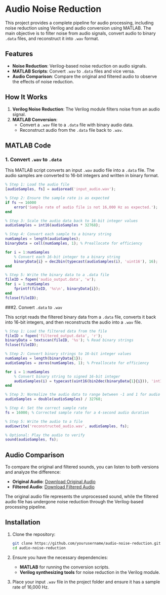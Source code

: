 # Audio Noise Reduction

This project provides a complete pipeline for audio processing, including noise reduction using Verilog and audio conversion using MATLAB. The main objective is to filter noise from audio signals, convert audio to binary `.data` files, and reconstruct it into `.wav` format.

## Features
- **Noise Reduction**: Verilog-based noise reduction on audio signals.
- **MATLAB Scripts**: Convert `.wav` to `.data` files and vice versa.
- **Audio Comparison**: Compare the original and filtered audio to observe the effects of noise reduction.

## How It Works

1. **Verilog Noise Reduction**: The Verilog module filters noise from an audio signal.
2. **MATLAB Conversion**: 
    - Convert a `.wav` file to a `.data` file with binary audio data.
    - Reconstruct audio from the `.data` file back to `.wav`.

## MATLAB Code

### 1. Convert `.wav` to `.data`

This MATLAB script converts an input `.wav` audio file into a `.data` file. The audio samples are converted to 16-bit integers and written in binary format.

```matlab
% Step 1: Load the audio file
[audioSamples, fs] = audioread('input_audio.wav');

% Step 2: Ensure the sample rate is as expected
if fs ~= 16000
    error('Sample rate of audio file is not 16,000 Hz as expected.');
end

% Step 3: Scale the audio data back to 16-bit integer values
audioSamples = int16(audioSamples * 32768);

% Step 4: Convert each sample to a binary string
numSamples = length(audioSamples);
binaryData = cell(numSamples, 1); % Preallocate for efficiency

for i = 1:numSamples
    % Convert each 16-bit integer to a binary string
    binaryData{i} = dec2bin(typecast(audioSamples(i), 'uint16'), 16);
end

% Step 5: Write the binary data to a .data file
fileID = fopen('audio_output.data', 'w');
for i = 1:numSamples
    fprintf(fileID, '%s\n', binaryData{i});
end
fclose(fileID);
```

###2.  Convert `.data` to `.wav`

This script reads the filtered binary data from a `.data` file, converts it back into 16-bit integers, and then reconstructs the audio into a `.wav` file.

```matlab
% Step 1: Load the filtered data from the file
fileID = fopen('filtered_output.data', 'r');
binaryData = textscan(fileID, '%s'); % Read binary strings
fclose(fileID);

% Step 2: Convert binary strings to 16-bit integer values
numSamples = length(binaryData{1});
audioSamples = zeros(numSamples, 1); % Preallocate for efficiency

for i = 1:numSamples
    % Convert binary string to signed 16-bit integer
    audioSamples(i) = typecast(uint16(bin2dec(binaryData{1}{i})), 'int16');
end

% Step 3: Normalize the audio data to range between -1 and 1 for audio playback
audioSamples = double(audioSamples) / 32768;

% Step 4: Set the correct sample rate
fs = 16000; % Corrected sample rate for a 4-second audio duration

% Step 5: Write the audio to a file
audiowrite('reconstructed_audio.wav', audioSamples, fs);

% Optional: Play the audio to verify
sound(audioSamples, fs);
```

## Audio Comparison

To compare the original and filtered sounds, you can listen to both versions and analyze the difference:

- **Original Audio**: [Download Original Audio](https://drive.google.com/file/d/12zaoclxjfx3xI8_LUxoB2lokXbpoJV9W/view?usp=sharing)
- **Filtered Audio**: [Download Filtered Audio](https://drive.google.com/file/d/1Or-MKGpYhhckNq28m_zgJrI-DjA16GMn/view?usp=sharing)
  
The original audio file represents the unprocessed sound, while the filtered audio file has undergone noise reduction through the Verilog-based processing pipeline.

## Installation

1. Clone the repository:

    ```bash
    git clone https://github.com/yourusername/audio-noise-reduction.git
    cd audio-noise-reduction
    ```

2. Ensure you have the necessary dependencies:
    - **MATLAB** for running the conversion scripts.
    - **Verilog synthesizing tools** for noise reduction in the Verilog module.

3. Place your input `.wav` file in the project folder and ensure it has a sample rate of 16,000 Hz.

